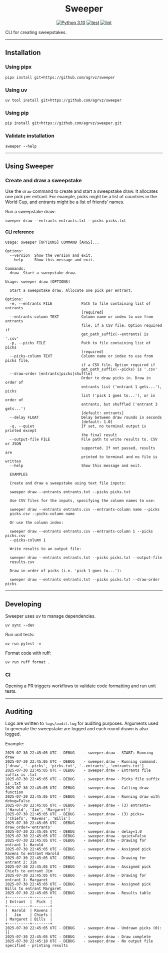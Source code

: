 <div align="center">

<head>
    <h1>Sweeper</h1>
</header>

<!-- Badges -->
[![Python 3.10](https://img.shields.io/badge/python-%3E=_3.10-blue.svg)](https://www.google.com)
[![test](https://github.com/agrvz/sweeper/actions/workflows/test.yml/badge.svg)](https://github.com/agrvz/sweeper/actions?query=workflow%3Atest)
[![lint](https://github.com/agrvz/sweeper/actions/workflows/lint.yml/badge.svg)](https://github.com/agrvz/sweeper/actions?query=workflow%3Alint)

</div>

CLI for creating sweepstakes.

---

## Installation

### Using pipx

```shell
pipx install git+https://github.com/agrvz/sweeper
```

### Using uv

```shell
uv tool install git+https://github.com/agrvz/sweeper
```

### Using pip

```shell
pip install git+https://github.com/agrvz/sweeper.git
```

### Validate installation

```shell
sweeper --help
```

---

## Using Sweeper

### Create and draw a sweepstake

Use the `draw` command to create and start a sweepstake draw. It allocates one pick per entrant. For example, picks might be a list of countries in the World Cup, and entrants might be a list of friends' names.

Run a sweepstake draw:
```shell
sweeper draw --entrants entrants.txt --picks picks.txt
```

#### CLI reference

```
Usage: sweeper [OPTIONS] COMMAND [ARGS]...

Options:
  --version  Show the version and exit.
  --help     Show this message and exit.

Commands:
  draw  Start a sweepstake draw.
```

```
Usage: sweeper draw [OPTIONS]

  Start a sweepstake draw. Allocate one pick per entrant.

Options:
  -e, --entrants FILE             Path to file containing list of entrants
                                  [required]
  --entrants-column TEXT          Column name or index to use from entrants
                                  file, if a CSV file. Option required if
                                  get_path_suffix(--entrants) is '.csv'
  -p, --picks FILE                Path to file containing list of picks
                                  [required]
  --picks-column TEXT             Column name or index to use from picks file,
                                  if a CSV file. Option required if
                                  get_path_suffix(--picks) is '.csv'
  --draw-order [entrants|picks|shuffle]
                                  Order to draw picks in. Draw in order of
                                  entrants list ('entrant 1 gets...'), picks
                                  list ('pick 1 goes to...'), or in order of
                                  entrants, but shuffled ('entrant 3 gets...')
                                  [default: entrants]
  --delay FLOAT                   Delay between draw rounds in seconds
                                  [default: 1.0]
  -q, --quiet                     If set, no terminal output is printed except
                                  the final result
  --output-file FILE              File path to write results to. CSV or JSON
                                  supported. If not passed, results are
                                  printed to terminal and no file is written
  --help                          Show this message and exit.

  EXAMPLES

  Create and draw a sweepstake using text file inputs:

  sweeper draw --entrants entrants.txt --picks picks.txt

  Use CSV files for the inputs, specifying the column names to use:

  sweeper draw --entrants entrants.csv --entrants-column name --picks
  picks.csv --picks-column name

  Or use the column index:

  sweeper draw --entrants entrants.csv --entrants-column 1 --picks picks.csv
  --picks-column 1

  Write results to an output file:

  sweeper draw --entrants entrants.txt --picks picks.txt --output-file
  results.csv

  Draw in order of picks (i.e. 'pick 1 goes to...'):

  sweeper draw --entrants entrants.txt --picks picks.txt --draw-order picks
```

---

## Developing

Sweeper uses uv to manage dependencies.
```shell
uv sync --dev
```

Run unit tests:
```shell
uv run pytest -v
```

Format code with ruff:
```shell
uv run ruff format .
```

### CI

Opening a PR triggers workflows to validate code formatting and run unit tests.

---

## Auditing

Logs are written to `logs/audit.log` for auditing purposes. Arguments used to generate the sweepstake are logged and each round drawn is also logged.

Example:
```log
2025-07-30 22:45:05 UTC - DEBUG    - sweeper.draw - START: Running draw
2025-07-30 22:45:05 UTC - DEBUG    - sweeper.draw - Running command: ['draw', '--picks', 'picks.txt', '--entrants', 'entrants.txt']
2025-07-30 22:45:05 UTC - DEBUG    - sweeper.draw - Entrants file suffix is .txt
2025-07-30 22:45:05 UTC - DEBUG    - sweeper.draw - Picks file suffix is .txt
2025-07-30 22:45:05 UTC - DEBUG    - sweeper.draw - Calling draw function
2025-07-30 22:45:05 UTC - DEBUG    - sweeper.draw - Running draw with debug=False
2025-07-30 22:45:05 UTC - DEBUG    - sweeper.draw - (3) entrants=['Harold', 'Jim', 'Margaret']
2025-07-30 22:45:05 UTC - DEBUG    - sweeper.draw - (3) picks=['Chiefs', 'Ravens', 'Bills']
2025-07-30 22:45:05 UTC - DEBUG    - sweeper.draw - draw_order='entrants'
2025-07-30 22:45:05 UTC - DEBUG    - sweeper.draw - delay=1.0
2025-07-30 22:45:05 UTC - DEBUG    - sweeper.draw - quiet=False
2025-07-30 22:45:05 UTC - DEBUG    - sweeper.draw - Drawing for entrant 1: Harold
2025-07-30 22:45:05 UTC - DEBUG    - sweeper.draw - Assigned pick Ravens to entrant Harold
2025-07-30 22:45:05 UTC - DEBUG    - sweeper.draw - Drawing for entrant 2: Jim
2025-07-30 22:45:05 UTC - DEBUG    - sweeper.draw - Assigned pick Chiefs to entrant Jim
2025-07-30 22:45:05 UTC - DEBUG    - sweeper.draw - Drawing for entrant 3: Margaret
2025-07-30 22:45:05 UTC - DEBUG    - sweeper.draw - Assigned pick Bills to entrant Margaret
2025-07-30 22:45:05 UTC - DEBUG    - sweeper.draw - Results table
+----------+--------+
| Entrant  |  Pick  |
+----------+--------+
|  Harold  | Ravens |
|   Jim    | Chiefs |
| Margaret | Bills  |
+----------+--------+
2025-07-30 22:45:05 UTC - DEBUG    - sweeper.draw - Undrawn picks (0): []
2025-07-30 22:45:05 UTC - DEBUG    - sweeper.draw - Draw complete
2025-07-30 22:45:18 UTC - DEBUG    - sweeper.draw - No output file specified - printing results
```
